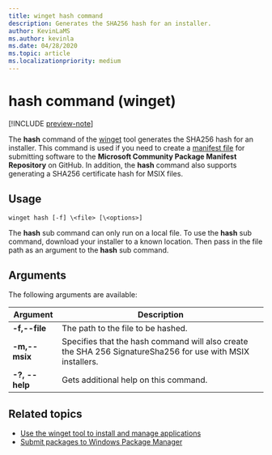 ```yaml
---
title: winget hash command
description: Generates the SHA256 hash for an installer.
author: KevinLaMS
ms.author: kevinla
ms.date: 04/28/2020
ms.topic: article
ms.localizationpriority: medium
---
```


# hash command (winget)

[!INCLUDE [preview-note](../../includes/package-manager-preview.md)]

The **hash** command of the [winget](index.md) tool generates the SHA256 hash for an installer. This command is used if you need to create a [manifest file](../package/manifest.md) for submitting software to the **Microsoft Community Package Manifest Repository** on GitHub. In addition, the **hash** command also supports generating a SHA256 certificate hash for MSIX files.

## Usage

`winget hash [-f] \<file> [\<options>]`

The **hash** sub command can only run on a local file. To use the **hash** sub command, download your installer to a known location. Then pass in the file path as an argument to the **hash** sub command.

## Arguments

The following arguments are available:

| Argument  | Description |
|--------------|-------------|
| **-f,--file** |  The path to the file to be hashed. |
| **-m,--msix**  | Specifies that the hash command will also create the SHA 256 SignatureSha256 for use with MSIX installers. |
| **-?, --help** |  Gets additional help on this command. |

## Related topics

* [Use the winget tool to install and manage applications](index.md)
* [Submit packages to Windows Package Manager](../package/index.md)

